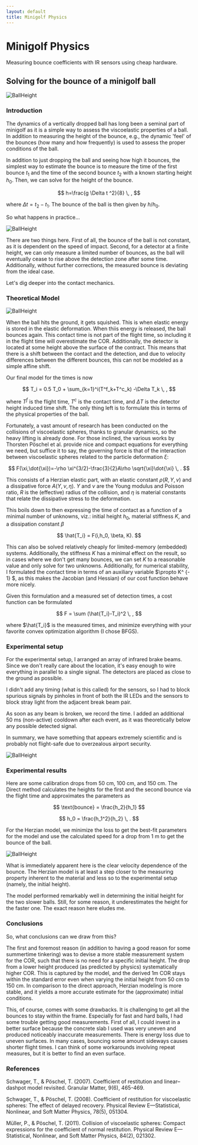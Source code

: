 ```yaml
---
layout: default
title: Minigolf Physics
---
```


# Minigolf Physics

Measuring bounce coefficients with IR sensors using cheap hardware.

<script>
  window.MathJax = {
    tex: { inlineMath: [['$', '$'], ['\\(', '\\)']] }
  };
</script>
<script src="https://cdn.jsdelivr.net/npm/mathjax@3/es5/tex-mml-chtml.js"></script>

## Solving for the bounce of a minigolf ball

![BallHeight](fig/ballh.png "BallTrajectory")

### Introduction

The dynamics of a vertically dropped ball has long been a seminal part of minigolf as it is a simple way to assess the viscoelastic properties of a ball. In addition to measuring the height of the bounce, e.g., the dynamic 'feel' of the bounces (how many and how frequently) is used to assess the proper conditions of the ball.

In addition to just dropping the ball and seeing how high it bounces, the simplest way to estimate the bounce is to measure the time of the first bounce $t_1$ and the time of the second bounce $t_2$ with a known starting height $h_0$. Then, we can solve for the height of the bounce.

$$
h=\frac{g \Delta t ^2}{8} \, ,
$$

where $\Delta t = t_2-t_1$. The bounce of the ball is then given by $h/h_0$.

So what happens in practice...

![BallHeight](fig/ideal_setup.png "ContactZoom")

There are two things here. First of all, the bounce of the ball is not constant, as it is dependent on the speed of impact. Second, for a detector at a finite height, we can only measure a limited number of bounces, as the ball will eventually cease to rise above the detection zone after some time. Additionally, without further corrections, the measured bounce is deviating from the ideal case.

Let's dig deeper into the contact mechanics.

### Theoretical Model

![BallHeight](fig/ball_contact.png "ContactZoom")

When the ball hits the ground, it gets squished. This is when elastic energy is stored in the elastic deformation. When thiis energy is released, the ball bounces again. This contact time is not part of the flight time, so including it in the flight time will overestimate the COR. Additionally, the detector is located at some height above the surface of the contract. This means that there is a shift between the contact and the detection, and due to velocity differences between the different bounces, this can not be modeled as a simple affine shift.

Our final model for the times is now

$$
T_i = 0.5 T_0 + \sum_{k=1}^i(T^f_k+T^c_k) -\Delta T_k \, ,
$$

where $T^f$ is the flight time, $T^c$ is the contact time, and $\Delta T$ is the detector height induced time shift. The only thing left is to formulate this in terms of the physical properties of the ball.

Fortunately, a vast amount of research has been conducted on the collisions of viscoelastic spheres, thanks to granular dynamics, so the heavy lifting is already done. For those inclined, the various works by Thorsten Pöschel et al. provide nice and compact equations for everything we need, but suffice it to say, the governing force is that of the interaction between viscoelastic spheres related to the particle deformation $\xi$:

$$
F(\xi,\dot{\xi})=-\rho \xi^{3/2}-\frac{3}{2}A\rho \sqrt{\xi}\dot{\xi} \, .
$$

This consists of a Herzian elastic part, with an elastic constant $\rho(R, Y,\nu)$ and a dissipative force $A(Y,\nu,\eta)$. $Y$ and $\nu$ are the Young modulus and Poisson ratio, $R$ is the (effective) radius of the collision, and $\eta$ is material constants that relate the dissipative stress to the deformation.

This boils down to then expressing the time of contact as a function of a minimal number of unknowns, viz.: initial height $h_0$, material stiffness $K$, and a dissipation constant $\beta$

$$
\hat{T_i} = F(i,h_0, \beta, K).
$$

This can also be solved relatively cheaply for limited-memory (embedded) systems. Additionally, the stiffness $K$ has a minimal effect on the result, so in cases where we don't get many bounces, we can set $K$ to a reasonable value and only solve for two unknowns. Additionally, for numerical stability, I formulated the contact time in terms of an auxiliary variable $\propto K^ {- 1} $, as this makes the Jacobian (and Hessian) of our cost function behave more nicely.

Given this formulation and a measured set of detection times, a cost function can be formulated

$$
F = \sum (\hat{T_i}-T_i)^2 \, ,
$$

where $\hat{T_i}$ is the measured times, and minimize everything with your favorite convex optimization algorithm (I chose BFGS).

### Experimental setup

For the experimental setup, I arranged an array of infrared brake beams. Since we don't really care about the location, it's easy enough to wire everything in parallel to a single signal. The detectors are placed as close to the ground as possible.

I didn't add any timing (what is this called) for the sensors, so I had to block spurious signals by pinholes in front of both the IR LEDs and the sensors to block stray light from the adjacent break beam pair.

As soon as any beam is broken, we record the time. I added an additional 50 ms (non-active) cooldown after each event, as it was theoretically below any possible detected signal.

In summary, we have something that appears extremely scientific and is probably not flight-safe due to overzealous airport security.

![BallHeight](fig/IMG_20250622_204030.jpg "ContactZoom")

### Experimental results

Here are some calibration drops from 50 cm, 100 cm, and 150 cm. The Direct method calculates the heights for the first and the second bounce via the flight time and approximates the parameters as

$$
\text{bounce} = \frac{h_2}{h_1}
$$

$$
h_0 = \frac{h_1^2}{h_2} \, .
$$

For the Herzian model, we minimize the loss to get the best-fit parameters for the model and use the calculated speed for a drop from 1 m to get the bounce of the ball.

![BallHeight](fig/calibrated_measurements.png "calibrated_measurements")

What is immediately apparent here is the clear velocity dependence of the bounce. The Herzian model is at least a step closer to the measuring property inherent to the material and less so to the experimental setup (namely, the initial height).

The model performed remarkably well in determining the initial height for the two slower balls. Still, for some reason, it underestimates the height for the faster one. The exact reason here eludes me.

### Conclusions

So, what conclusions can we draw from this?

The first and foremost reason (in addition to having a good reason for some summertime tinkering) was to devise a more stable measurement system for the COR, such that there is no need for a specific initial height. The drop from a lower height produced (as predicted by physics) systematically higher COR. This is captured by the model, and the derived 1m COR stays within the standard error even when varying the initial height from 50 cm to 150 cm. In comparison to the direct approach, Herzian modeling is more stable, and it yields a more accurate estimate for the (approximate) initial conditions.

This, of course, comes with some drawbacks. It is challenging to get all the bounces to stay within the frame. Especially for fast and hard balls, I had some trouble getting good measurements. First of all, I could invest in a better surface because the concrete slab I used was very uneven and produced noticeably inaccurate measurements. There is energy loss due to uneven surfaces. In many cases, bouncing some amount sideways causes shorter flight times. I can think of some workarounds involving repeat measures, but it is better to find an even surface.

### References

Schwager, T., & Pöschel, T. (2007). Coefficient of restitution and linear–dashpot model revisited. Granular Matter, 9(6), 465-469.

Schwager, T., & Pöschel, T. (2008). Coefficient of restitution for viscoelastic spheres: The effect of delayed recovery. Physical Review E—Statistical, Nonlinear, and Soft Matter Physics, 78(5), 051304.

Müller, P., & Pöschel, T. (2011). Collision of viscoelastic spheres: Compact expressions for the coefficient of normal restitution. Physical Review E—Statistical, Nonlinear, and Soft Matter Physics, 84(2), 021302.
